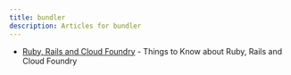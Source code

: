 ```yaml
---
title: bundler
description: Articles for bundler
---
```


* [Ruby, Rails and Cloud Foundry](/frameworks/ruby/ruby-cf.html) - Things to Know about Ruby, Rails and Cloud Foundry
